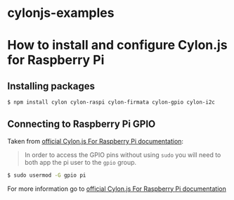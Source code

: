 # cylonjs-examples

# How to install and configure Cylon.js for Raspberry Pi

## Installing packages

```bash
$ npm install cylon cylon-raspi cylon-firmata cylon-gpio cylon-i2c
```

## Connecting to Raspberry Pi GPIO

Taken from [official Cylon.js For Raspberry Pi documentation](https://github.com/hybridgroup/cylon-raspi#cylonjs-for-raspberry-pi):
> In order to access the GPIO pins without using `sudo` you will need to both app the pi user to the `gpio` group.

```bash
$ sudo usermod -G gpio pi
```

For more information go to [official Cylon.js For Raspberry Pi documentation](https://github.com/hybridgroup/cylon-raspi#cylonjs-for-raspberry-pi)
